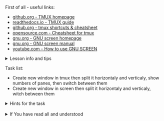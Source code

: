 First of all - useful links:

- [github.org - TMUX homepage](https://github.com/tmux/tmux/wiki)
- [readthedocs.io - TMUX guide](https://link.org/)
- [github.org - tmux shortcuts & cheatsheet](https://gist.github.com/MohamedAlaa/2961058)
- [opensource.com - Cheatsheet for tmux](https://opensource.com/article/20/7/tmux-cheat-sheet)
- [gnu.org - GNU screen homepage](https://www.gnu.org/software/screen/)
- [gnu.org - GNU screen manual](https://www.gnu.org/software/screen/manual/screen.html)
- [youtube.com - How to use GNU SCREEN](https://www.youtube.com/watch?v=I4xVn6Io5Nw)

<details><summary>Lesson info and tips</summary>
<pre>
Tmux commands:
  <strong>tmux</strong>          start tmux
  <strong>tmux new -s &lt;name&gt;</strong>	start tmux with <name>
  <strong>tmux ls</strong>	 shows the list of sessions
  <strong>tmux a #</strong>	 attach the detached-session
  <strong>tmux a -t &lt;name&gt;</strong>	  attach the detached-session to <name>
  <strong>tmux kill-session –t &lt;name&gt;</strong> 	kill the session <name>
  <strong>tmux kill-server</strong>	  kill the tmux server
  
GNU Screen commands:
  <strong>screen</strong> start screen
  <strong>screen -S</strong> Starts a named session
  <strong>screen -r &lt;name&gt;</strong>	Reattach to a screen (optionally by name)
  </strong>screen -ls | --list</strong>	Returns a list of session ids
</pre>
</details>

Task list:
- Create new window in tmux then split it horizontaly and verticaly, show numbers of panes, then switch between them
- Create new window in screen then split it horizontaly and verticaly, witch between them

<details><summary>Hints for the task</summary>
<pre>
<strong>Task 1:</strong>
  In tmux type:
    <strong>C-d %</strong> - split horizontal 
    <strong>C-d "</strong> - split vertical 
    <strong>C-d q</strong> - show numbers of panes
    <strong>C-d q 2</strong> - switch to 2 pane
    <strong>C-d d</strong> - detach session
<br>
<strong>Task 2:</strong>
  $ echo ${#string}
  $ string=
</pre>
</details>
<br>
<details><summary>If You have read all and understood</summary>
<pre>
`touch IReadAllAndUndnderstood`{{exec}}
</pre>
